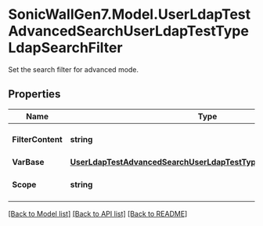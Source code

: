 # SonicWallGen7.Model.UserLdapTestAdvancedSearchUserLdapTestTypeLdapSearchFilter
Set the search filter for advanced mode.

## Properties

Name | Type | Description | Notes
------------ | ------------- | ------------- | -------------
**FilterContent** | **string** | The search filter content. | [optional] 
**VarBase** | [**UserLdapTestAdvancedSearchUserLdapTestTypeLdapSearchFilterBase**](UserLdapTestAdvancedSearchUserLdapTestTypeLdapSearchFilterBase.md) |  | [optional] 
**Scope** | **string** | Set the search scope. | [optional] 

[[Back to Model list]](../README.md#documentation-for-models) [[Back to API list]](../README.md#documentation-for-api-endpoints) [[Back to README]](../README.md)

